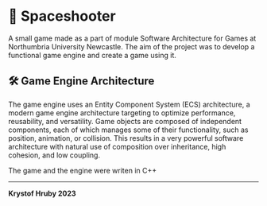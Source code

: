 # 🚀 Spaceshooter
A small game made as a part of module Software Architecture for Games at Northumbria University Newcastle.
The aim of the project was to develop a functional game engine and create a game using it.

## 🛠️ Game Engine Architecture
The game engine uses an Entity Component System (ECS) architecture, a modern game engine architecture targeting to optimize performance, reusability, and versatility. Game objects are composed of independent components, each of which manages some of their functionality, such as position, animation, or collision. This results in a very powerful software architecture with natural use of composition over inheritance, high cohesion, and low coupling.

The game and the engine were writen in C++

---

**Krystof Hruby 2023**
